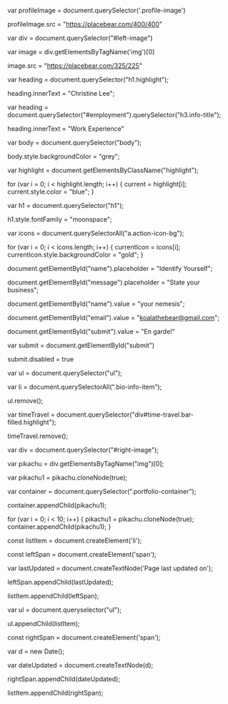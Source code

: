 <!-- Select the element that contains the profile image (hint: look for the class). Change the src attribute so it points to a picture of your choosing instead.
PROTIP: use the inspector to learn the dimensions of the current profile image and use a placeholder image service such as Place Bear to get an image of the same size. -->

var profileImage = document.querySelector('.profile-image')

profileImage.src = "https://placebear.com/400/400"


<!-- Use the same approach to select the element that contains the photo of the sky and change the src attribute to another picture URL of your choosing. -->

var div = document.querySelector("#left-image")

var image = div.getElementsByTagName('img')[0]

image.src = "https://placebear.com/325/225"


<!-- Select the heading that says "Panda the Bear" and change it to your own name. -->

var heading = document.querySelector("h1.highlight");

heading.innerText = "Christine Lee";

<!-- Select the heading that says "Employment" and change it to something else. (hint: use a descendant selector) -->

var heading = document.querySelector("#employment").querySelector("h3.info-title");

heading.innerText = "Work Experience"


<!-- Change the colour of the body. -->

var body = document.querySelector("body");

body.style.backgroundColor = "grey";


<!-- Change the colour of each element using the highlight class. Use a for loop to do this. -->

var highlight = document.getElementsByClassName("highlight");

for (var i = 0; i < highlight.length; i++) {
    current = highlight[i];
    current.style.color = "blue";
}

<!-- Change the font family of the h1 to 'monospace'. -->

var h1 = document.querySelector("h1");

h1.style.fontFamily = "moonspace";


<!-- Find a way to select the round icons in the sidebar and then change their colour. -->

var icons = document.querySelectorAll("a.action-icon-bg");

for (var i = 0; i < icons.length; i++) {
    currentIcon = icons[i];
    currentIcon.style.backgroundColor = "gold";
}

<!-- Scroll down to the contact form. Change the placeholder attribute of the name field to "identify yourself". -->

document.getElementById("name").placeholder = "Identify Yourself";

<!-- Change the placeholder attribute of the message field to "state your business". -->

document.getElementById("message").placeholder = "State your business";

<!-- Give the name field a "value" attribute of "your nemesis". -->

document.getElementById("name").value = "your nemesis";

<!-- Change the value attribute of the email field to "koalathebear@gmail.com". -->

document.getElementById("email").value = "koalathebear@gmail.com";

<!-- Change the value of the submit button on the contact form to "En garde!". -->

document.getElementById("submit").value = "En garde!"

<!-- We should stop Koala from sending an email to Panda that they might regret! Find a way to disable the submit button (hint: familiarize yourself with the disabled attribute). -->

var submit = document.getElementById("submit")

submit.disabled = true

<!-- We should help Panda protect their privacy by erasing their personal details from the sidebar. -->

var ul = document.querySelector("ul");

var li = document.querySelectorAll(".bio-info-item");

ul.remove();




<!-- Part TWO -->


<!-- Panda the Bear is lying about their skills! Take the "time travel" skill off the page to satisfy your personal sense of justice. Use your googling and docs-skimming skillz to find a function that will allow you to remove elements from the DOM. (hint: there are multiple ways of doing this, but parentNode might be useful when it comes to selecting the right element) -->

var timeTravel = document.querySelector("div#time-travel.bar-filled.highlight");

timeTravel.remove();

<!-- That drawing of Pikachu is really cute. Let’s duplicate it using cloneNode() and insert it at the bottom of the .portfolio-container using insertAdjacentHTML() or appendChild(). -->

var div = document.querySelector("#right-image");

var pikachu = div.getElementsByTagName("img")[0];

var pikachu1 = pikachu.cloneNode(true);

var container = document.querySelector(".portfolio-container");

container.appendChild(pikachu1);

<!-- Wow, that was so satisfying I think we should do it 10 more times. Use a for loop to help you do this. -->

for (var i = 0; i < 10; i++) {
    pikachu1 = pikachu.cloneNode(true);
    container.appendChild(pikachu1);
}

<!-- Let’s add a message about when the page was last updated. We'll do this by appending a new <li> element to the <ul> in the sidebar (you might need to refresh the page to bring back the list items that we emptied out earlier). -->

const listItem = document.createElement('li');

const leftSpan = document.createElement('span');

var lastUpdated = document.createTextNode('Page last updated on');

leftSpan.appendChild(lastUpdated);

listItem.appendChild(leftSpan);

var ul = document.queryselector("ul");

ul.appendChild(listItem);


const rightSpan = document.createElement('span');

var d = new Date();

var dateUpdated = document.createTextNode(d);

rightSpan.appendChild(dateUpdated);

listItem.appendChild(rightSpan);
